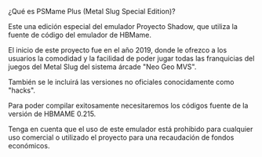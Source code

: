 ¿Qué es PSMame Plus (Metal Slug Special Edition)?

Este una edición especial del emulador Proyecto Shadow, que utiliza la fuente de código del emulador de HBMame. 

El inicio de este proyecto fue en el año 2019, donde le ofrezco a los usuarios la comodidad y la facilidad de poder jugar todas las franquicias del juegos del Metal Slug del sistema árcade "Neo Geo MVS". 

También se le incluirá las versiones no oficiales conocidamente como "hacks". 

Para poder compilar exitosamente necesitaremos los códigos fuente de la versión de HBMAME 0.215.

Tenga en cuenta que el uso de este emulador está prohibido para cualquier uso comercial o utilizado el proyecto para una recaudación de fondos económicos.
